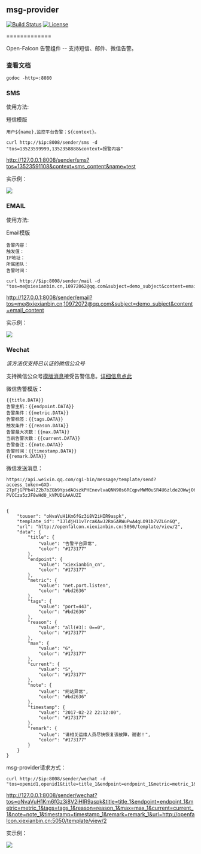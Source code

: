 ## msg-provider

[![Build Status](https://travis-ci.com/XieXianbin/msg-provider.svg?token=sRCrvxUiass6RRvxpERy&branch=master)](https://travis-ci.com/XieXianbin/msg-provider)
[![License](https://img.shields.io/badge/LICENSE-Apache2.0-ff69b4.svg)](http://www.apache.org/licenses/LICENSE-2.0.html)

=============

Open-Falcon 告警组件 -- 支持短信、邮件、微信告警。

### 查看文档

```
godoc -http=:8080
```

### SMS

使用方法:

短信模版

```
用户${name},监控平台告警：${context}。
```

```
curl http://$ip:8008/sender/sms -d "tos=13523599999,1352358888&context=报警内容"
```

http://127.0.0.1:8008/sender/sms?tos=13523591108&context=sms_content&name=test

实示例：

![](https://github.com/XieXianbin/msg-provider/raw/master/docs/img/sms.png)

### EMAIL

使用方法:

Email模版

```
告警内容：
触发值：
IP地址：
所属团队：
告警时间：
```

```
curl http://$ip:8008/sender/mail -d "tos=me@xiexianbin.cn,10972062@qq.com&subject=demo_subject&content=email_content"
```

http://127.0.0.1:8008/sender/email?tos=me@xiexianbin.cn,10972072@qq.com&subject=demo_subject&content=email_content

实示例：

![](https://github.com/XieXianbin/msg-provider/raw/master/docs/img/mail.png)


### Wechat

_该方法仅支持已认证的微信公众号_

支持微信公众号[模版消息](https://mp.weixin.qq.com/wiki/17/304c1885ea66dbedf7dc170d84999a9d.html)接受告警信息。[详细信息点此](https://mp.weixin.qq.com/debug/cgi-bin/readtmpl?t=tmplmsg/faq_tmpl)

微信告警模版：

```
{{title.DATA}}
告警主机：{{endpoint.DATA}}
告警条件：{{metric.DATA}}
告警标签：{{tags.DATA}}
触发条件：{{reason.DATA}}
告警最大次数：{{max.DATA}}
当前告警次数：{{current.DATA}}
告警备注：{{note.DATA}}
告警时间：{{timestamp.DATA}}
{{remark.DATA}}
```

微信发送消息：

```
https://api.weixin.qq.com/cgi-bin/message/template/send?access_token=GXD-2TpFjGPPb4lZ2b7bZGb9YpsdAOszkPHEnevlvaQNN90s6RCqpvMWM0uSR4U6zlde2OWwjO6K_KdNwt3MfUWD1PnBHwfdDXgAUHJI63K7p-PVCCza5zJF8wHd0_kVPUDiAAAUZI


{
    "touser": "oNvaVuH1Km6fGz3i8V2iHIR9aspk", 
    "template_id": "IJldjH11vTrcaKAwJ2RaGARWuPwA4gLO91b7VZL6n6Q", 
    "url": "http://openfalcon.xiexianbin.cn:5050/template/view/2", 
    "data": {
        "title": {
            "value": "告警平台异常", 
            "color": "#173177"
        }, 
        "endpoint": {
            "value": "xiexianbin_cn", 
            "color": "#173177"
        }, 
        "metric": {
            "value": "net.port.listen", 
            "color": "#bd2636"
        }, 
        "tags": {
            "value": "port=443", 
            "color": "#bd2636"
        }, 
        "reason": {
            "value": "all(#3): 0==0", 
            "color": "#173177"
        }, 
        "max": {
            "value": "6", 
            "color": "#173177"
        }, 
        "current": {
            "value": "5", 
            "color": "#173177"
        }, 
        "note": {
            "value": "网站异常", 
            "color": "#bd2636"
        }, 
        "timestamp": {
            "value": "2017-02-22 22:12:00", 
            "color": "#173177"
        }, 
        "remark": {
            "value": "请相关运维人员尽快恢复该故障，谢谢！", 
            "color": "#173177"
        }
    }
}
```

msg-provider请求方式：

```
curl http://$ip:8008/sender/wechat -d "tos=openid1,openid1&title=title_1&endpoint=endpoint_1&metric=metric_1&tags=tags_1&reason=reason_1&max=max_1&current=current_1&note=note_1&timestamp=timestamp_1&remark=remark_1&url=url_1"
```

http://127.0.0.1:8008/sender/wechat?tos=oNvaVuH1Km6fGz3i8V2iHIR9aspk&title=title_1&endpoint=endpoint_1&metric=metric_1&tags=tags_1&reason=reason_1&max=max_1&current=current_1&note=note_1&timestamp=timestamp_1&remark=remark_1&url=http://openfalcon.xiexianbin.cn:5050/template/view/2

实示例：

![](https://github.com/XieXianbin/msg-provider/raw/master/docs/img/wechat.png)


